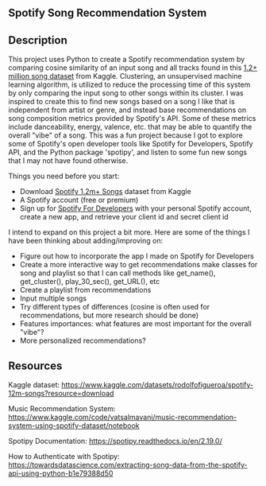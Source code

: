 ## Spotify Song Recommendation System

## Description
This project uses Python to create a Spotify recommendation system by comparing cosine similarity of an input song and all tracks found in this [1.2+ million song dataset](https://www.kaggle.com/datasets/rodolfofigueroa/spotify-12m-songs?reso=) from Kaggle. Clustering, an unsupervised machine learning algorithm, is utilized to reduce the processing time of this system by only comparing the input song to other songs within its cluster. I was inspired to create this to find new songs based on a song I like that is independent from artist or genre, and instead base recommendations on song composition metrics provided by Spotify's API. Some of these metrics include danceability, energy, valence, etc. that may be able to quantify the overall "vibe" of a song. This was a fun project because I got to explore some of Spotify's open developer tools like Spotify for Developers, Spotify API, and the Python package 'spotipy', and listen to some fun new songs that I may not have found otherwise.

Things you need before you start:
- Download [Spotify 1.2m+ Songs](https://www.kaggle.com/datasets/rodolfofigueroa/spotify-12m-songs?reso=) dataset from Kaggle
- A Spotify account (free or premium)
- Sign up for [Spotify For Developers](https://developer.spotify.com/discover/) with your personal Spotify account, create a new app, and retrieve your client id and secret client id

I intend to expand on this project a bit more. Here are some of the things I have been thinking about adding/improving on:
- Figure out how to incorporate the app I made on Spotify for Developers
- Create a more interactive way to get recommendations
make classes for song and playlist so that I can call methods like get_name(), get_cluster(), play_30_sec(), get_URL(), etc
- Create a playlist from recommendations
- Input multiple songs
- Try different types of differences (cosine is often used for recommendations, but more research should be done)
- Features importances: what features are most important for the overall "vibe"?
- More personalized recommendations?

## Resources
Kaggle dataset: https://www.kaggle.com/datasets/rodolfofigueroa/spotify-12m-songs?resource=download

Music Recommendation System: https://www.kaggle.com/code/vatsalmavani/music-recommendation-system-using-spotify-dataset/notebook

Spotipy Documentation: https://spotipy.readthedocs.io/en/2.19.0/

How to Authenticate with Spotipy: https://towardsdatascience.com/extracting-song-data-from-the-spotify-api-using-python-b1e79388d50
